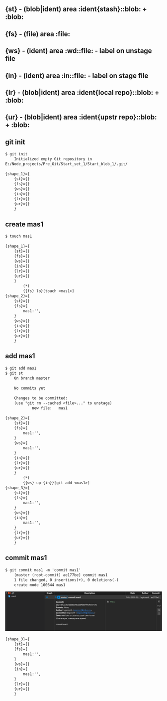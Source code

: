## {st} - (blob|ident) area :ident{stash}::blob: + :blob:
## {fs} - (file) area :file:
## {ws} - (ident) area :wd::file: - label on unstage file 
## {in} - (ident) area :in::file: - label on stage file
## {lr} - (blob|ident) area :ident{local repo}::blob: + :blob:
## {ur} - (blob|ident) area :ident{upstr repo}::blob: + :blob:


## git init
    $ git init
        Initialized empty Git repository in E:/Node_projects/Pre_Git/Start_set_1/Start_blob_1/.git/

    {shape_1}={
        {st}={}
        {fs}={}
        {ws}={}
        {in}={}
        {lr}={}
        {ur}={}
        }

## create mas1

    $ touch mas1

    {shape_1}={
        {st}={}
        {fs}={}
        {ws}={}
        {in}={}
        {lr}={}
        {ur}={}
        }
            (*) 
            {{fs} lo}[touch <mas1>]
    {shape_2}={
        {st}={}
        {fs}={
            mas1:'',
        }
        {ws}={}
        {in}={}
        {lr}={}
        {ur}={}
        }
         
##  add mas1

    $ git add mas1
    $ git st
        On branch master

        No commits yet

        Changes to be committed:
        (use "git rm --cached <file>..." to unstage)
                new file:   mas1

    {shape_2}={
        {st}={}
        {fs}={
            mas1:'',
        }
        {ws}={
            mas1:'',
        }
        {in}={}
        {lr}={}
        {ur}={}
        }
            (*)
            {{ws} up {in}}[git add <mas1>]
    {shape_3}={
        {st}={}
        {fs}={
            mas1:'',
        }
        {ws}={}
        {in}={
            mas1:'',
        }
        {lr}={}
        {ur}={}
        }

## commit mas1

    $ git commit mas1 -m 'commit mas1'
        [master (root-commit) ae177be] commit mas1
        1 file changed, 0 insertions(+), 0 deletions(-)
        create mode 100644 mas1

![](_src/2git_add_mas1.png)

    {shape_3}={
        {st}={}
        {fs}={
            mas1:'',
        }
        {ws}={}
        {in}={
            mas1:'',
        }
        {lr}={}
        {ur}={}
        }
        